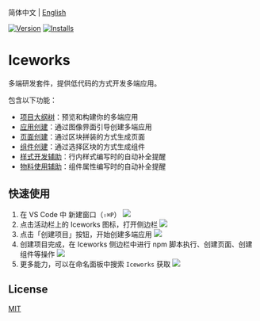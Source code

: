 简体中文 | [English](./README.en.md)

[![Version](https://vsmarketplacebadge.apphb.com/version/iceworks-team.iceworks.svg)](https://marketplace.visualstudio.com/items?itemName=iceworks-team.iceworks)
[![Installs](https://vsmarketplacebadge.apphb.com/installs-short/iceworks-team.iceworks.svg)](https://marketplace.visualstudio.com/items?itemName=iceworks-team.iceworks)

# Iceworks

多端研发套件，提供低代码的方式开发多端应用。

包含以下功能：

- [项目大纲树](https://marketplace.visualstudio.com/items?itemName=iceworks-team.iceworks-app)：预览和构建你的多端应用
- [应用创建](https://marketplace.visualstudio.com/items?itemName=iceworks-team.iceworks-project-creator)：通过图像界面引导创建多端应用
- [页面创建](https://marketplace.visualstudio.com/items?itemName=iceworks-team.iceworks-page-builder)：通过区块拼装的方式生成页面
- [组件创建](https://marketplace.visualstudio.com/items?itemName=iceworks-team.iceworks-component-builder)：通过选择区块的方式生成组件
- [样式开发辅助](https://marketplace.visualstudio.com/items?itemName=iceworks-team.iceworks-style-helper)：行内样式编写时的自动补全提醒
- [物料使用辅助](https://marketplace.visualstudio.com/items?itemName=iceworks-team.iceworks-material-helper)：组件属性编写时的自动补全提醒

## 快速使用

1. 在 VS Code 中 新建窗口（`⇧⌘P`）
  ![](https://img.alicdn.com/tfs/TB1blgMJNz1gK0jSZSgXXavwpXa-1024-768.png)
2. 点击活动栏上的 Iceworks 图标，打开侧边栏
  ![](https://img.alicdn.com/tfs/TB1G2cValBh1e4jSZFhXXcC9VXa-1024-768.png)
3. 点击「创建项目」按钮，开始创建多端应用
  ![](https://img.alicdn.com/tfs/TB1Y4oSJUY1gK0jSZFCXXcwqXXa-1024-768.png)
4. 创建项目完成，在 Iceworks 侧边栏中进行 npm 脚本执行、创建页面、创建组件等操作
  ![](https://img.alicdn.com/tfs/TB1hScTJKH2gK0jSZJnXXaT1FXa-1024-768.png)
5. 更多能力，可以在命名面板中搜索 `Iceworks` 获取
  ![](https://img.alicdn.com/tfs/TB16h7PJFP7gK0jSZFjXXc5aXXa-1024-768.png)

## License

[MIT](https://github.com/ice-lab/iceworks/blob/master/LICENSE)
